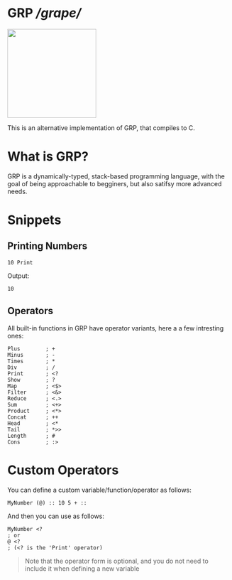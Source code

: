 # GRP */grape/*

<img width=200 height=200 src=https://github.com/piravelha/GRP.c/assets/140568241/15d5b3c1-e387-4f4d-a594-6fe2eee53f67>

This is an alternative implementation of GRP, that compiles to C.

# What is GRP?

GRP is a dynamically-typed, stack-based programming language, with the goal of being approachable to begginers, but also satifsy more advanced needs.

# Snippets

## Printing Numbers

```grp
10 Print
```
Output:
```sh
10
```

## Operators

All built-in functions in GRP have operator variants, here a a few intresting ones:

```grp
Plus        ; +
Minus       ; -
Times       ; *
Div         ; /
Print       ; <?
Show        ; ?
Map         ; <$>
Filter      ; <&>
Reduce      ; <.>
Sum         ; <+>
Product     ; <*>
Concat      ; ++
Head        ; <*
Tail        ; *>>
Length      ; #
Cons        ; :>
```

# Custom Operators

You can define a custom variable/function/operator as follows:

```grp
MyNumber (@) :: 10 5 + ::
```

And then you can use as follows:

```grp
MyNumber <?
; or
@ <?
; (<? is the 'Print' operator)
```

> Note that the operator form is optional, and you do not need to include it when defining a new variable
